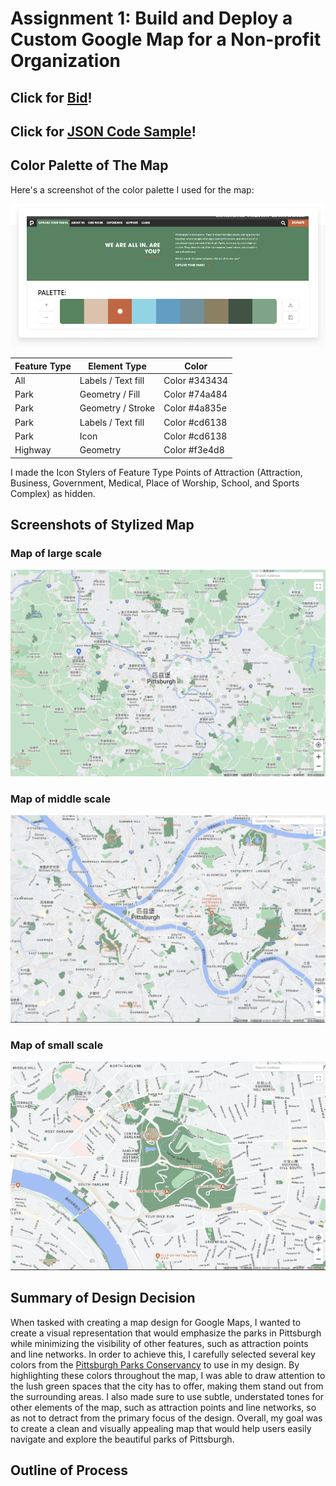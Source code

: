 # Assignment 1: Build and Deploy a Custom Google Map for a Non-profit Organization


## Click for [Bid](https://docs.google.com/document/d/13RVkb4wAbRj2a-NGelPUNtme0fChfHFGbQcunMY-gig/edit?usp=sharing)!



## Click for [JSON Code Sample](/ParksMap.json)!



## Color Palette of The Map

Here's a screenshot of the color palette I used for the map:

![](/colorPalette.png)

|                     Feature Type                   |                     Element Type                     |                    Color                      |
|----------------------------------------------------|------------------------------------------------------|-----------------------------------------------|
|     All     |         Labels / Text fill              |            Color #343434         |
|     Park    |           Geometry /  Fill              |            Color #74a484         |
|     Park    |          Geometry / Stroke              |            Color #4a835e         |
|     Park    |         Labels / Text fill              |            Color #cd6138         |
|     Park    |                   Icon                  |            Color #cd6138         |
|   Highway   |               Geometry                  |            Color #f3e4d8         |

I made the Icon Stylers of Feature Type Points of Attraction (Attraction, Business, Government, Medical, Place of Worship, School, and Sports Complex) as hidden.



## Screenshots of Stylized Map

### Map of large scale
![](/upload1.png)

### Map of middle scale
![](/upload2.png)

### Map of small scale
![](/upload3.png)

## Summary of Design Decision

When tasked with creating a map design for Google Maps, I wanted to create a visual representation that would emphasize the parks in Pittsburgh while minimizing the visibility of other features, such as attraction points and line networks. In order to achieve this, I carefully selected several key colors from the [Pittsburgh Parks Conservancy](https://pittsburghparks.org/) to use in my design. By highlighting these colors throughout the map, I was able to draw attention to the lush green spaces that the city has to offer, making them stand out from the surrounding areas. I also made sure to use subtle, understated tones for other elements of the map, such as attraction points and line networks, so as not to detract from the primary focus of the design. Overall, my goal was to create a clean and visually appealing map that would help users easily navigate and explore the beautiful parks of Pittsburgh.


## Outline of Process



